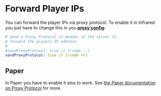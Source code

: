 # Forward Player IPs

You can forward the player IPs via proxy protocol.
To enable it in Infrared you just have to change this in you [**proxy config**](../config/proxies.md):
```yml
# Send a Proxy Protocol v2 Header to the server to
# forward the players IP address.
#
#sendProxyProtocol: true // [!code --]
sendProxyProtocol: true // [!code ++]
```

## Paper

In Paper you have to enable it also to work.
See [the Paper documentation on Proxy Protocol](https://docs.papermc.io/paper/reference/global-configuration#proxies_proxy_protocol) for more.